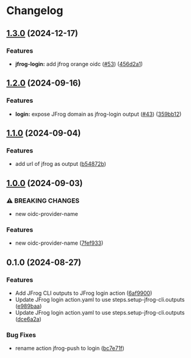 # Changelog

## [1.3.0](https://github.com/LedgerHQ/actions-security/compare/actions/jfrog-login-1.2.0...actions/jfrog-login-1.3.0) (2024-12-17)


### Features

* **jfrog-login:** add jfrog orange oidc ([#53](https://github.com/LedgerHQ/actions-security/issues/53)) ([456d2a1](https://github.com/LedgerHQ/actions-security/commit/456d2a1303125575ef72dc223b1a9d45fb84980f))

## [1.2.0](https://github.com/LedgerHQ/actions-security/compare/actions/jfrog-login-1.1.0...actions/jfrog-login-1.2.0) (2024-09-16)


### Features

* **login:** expose JFrog domain as jfrog-login output ([#43](https://github.com/LedgerHQ/actions-security/issues/43)) ([359bb12](https://github.com/LedgerHQ/actions-security/commit/359bb12942a2efa6d4694c6854ce300a99382501))

## [1.1.0](https://github.com/LedgerHQ/actions-security/compare/actions/jfrog-login-1.0.0...actions/jfrog-login-1.1.0) (2024-09-04)


### Features

* add url of jfrog as output ([b54872b](https://github.com/LedgerHQ/actions-security/commit/b54872be856bf23dc2caae73c8a01f69f71fc555))

## [1.0.0](https://github.com/LedgerHQ/actions-security/compare/actions/jfrog-login-0.1.0...actions/jfrog-login-1.0.0) (2024-09-03)


### ⚠ BREAKING CHANGES

* new oidc-provider-name

### Features

* new oidc-provider-name ([7fef933](https://github.com/LedgerHQ/actions-security/commit/7fef933b8d5029513dfc01ebedf67050849a8d7e))

## 0.1.0 (2024-08-27)


### Features

* Add JFrog CLI outputs to JFrog login action ([6af9900](https://github.com/LedgerHQ/actions-security/commit/6af9900713ee2997cf796588cb4f4b3d83a14298))
* Update JFrog login action.yaml to use steps.setup-jfrog-cli.outputs ([e989baa](https://github.com/LedgerHQ/actions-security/commit/e989baacbedc3ee0fe8f10d3e533b53c222cca82))
* Update JFrog login action.yaml to use steps.setup-jfrog-cli.outputs ([dce6a2a](https://github.com/LedgerHQ/actions-security/commit/dce6a2a082a51f12706500121d86ad2be144d18d))


### Bug Fixes

* rename action jfrog-push to login ([bc7e71f](https://github.com/LedgerHQ/actions-security/commit/bc7e71ffb44f77b71f74d964fa6498f381550856))
